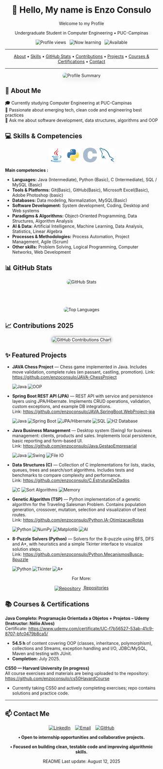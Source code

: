 <h1 align="center">👋 Hello, My name is Enzo Consulo</h1>
<p align="center">Welcome to my Profile</p>
<p align="center">Undergraduate Student in Computer Engineering • PUC-Campinas</p>

<!-- ===== Extra visual header (badges + quick info) ===== -->
<p align="center">
  <img src="https://komarev.com/ghpvc/?username=enzoconsulo&style=flat-square" alt="Profile views" />
  &nbsp; <img src="https://img.shields.io/badge/Now%20Learning-CS50:%20Computer%20Science%20Course-blue?style=flat-square&logo=java" alt="Now learning" />
  &nbsp; <img src="https://img.shields.io/badge/Available-Open%20to%20Internships-green?style=flat-square" alt="Available" />
</p>

---

<p align="center">
  <a href="#about-me">About</a> •
  <a href="#skills">Skills</a> •
  <a href="#github-stats">GitHub Stats</a> •
  <a href="#contributions-2025">Contributions</a> •
  <a href="#projects">Projects</a> •
  <a href="#courses">Courses & Certifications</a> •
  <a href="#contact-me">Contact</a>
</p>

---

<div align="center">
  <!-- small profile summary cards that adapt to theme -->
  <picture>
    <source media="(prefers-color-scheme: dark)" srcset="https://github-profile-summary-cards.vercel.app/api/cards/profile-details?username=enzoconsulo&theme=github_dark" />
    <source media="(prefers-color-scheme: light)" srcset="https://github-profile-summary-cards.vercel.app/api/cards/profile-details?username=enzoconsulo&theme=github" />
    <img alt="Profile Summary" src="https://github-profile-summary-cards.vercel.app/api/cards/profile-details?username=enzoconsulo&theme=github" style="border-radius:12px; box-shadow: 0 6px 18px rgba(0,0,0,0.08);" />
  </picture>
</div>



## 🚀 About Me <a name="about-me"></a>

**🎓** Currently studying Computer Engineering at PUC-Campinas  
**🌱** Passionate about emerging tech, clean code and engineering best practices  
**💬** Ask me about software development, data structures, algorithms and OOP



## 💻 Skills & Competencies <a name="skills"></a>

<p align="center">
  <img src="https://raw.githubusercontent.com/devicons/devicon/master/icons/java/java-original.svg" alt="Java" width="48" height="48" />&nbsp;
  <img src="https://raw.githubusercontent.com/devicons/devicon/master/icons/python/python-original.svg" alt="Python" width="48" height="48" />&nbsp;
  <img src="https://raw.githubusercontent.com/devicons/devicon/master/icons/c/c-original.svg" alt="C" width="48" height="48" />&nbsp;
  <img src="https://raw.githubusercontent.com/devicons/devicon/master/icons/mysql/mysql-original.svg" alt="MySQL" width="48" height="48" />
</p>

**Main competencies :**

- **Languages:** Java (Intermediate), Python (Basic), C (Intermediate), SQL / MySQL (Basic)  
- **Tools & Platforms:** Git(Basic), GitHub(Basic), Microsoft Excel(Basic), Adobe Photoshop (basic)  
- **Databases:** Data modeling, Normalization, MySQL(Basic)
- **Software Development:** System development, Coding, Desktop and Web systems  
- **Paradigms & Algorithms:** Object-Oriented Programming, Data Structures, Algorithm Analysis  
- **AI & Data:** Artificial Intelligence, Machine Learning, Data Analysis, Statistics, Linear Algebra  
- **Processes & Methodologies:** Process Automation, Project Management, Agile (Scrum)  
- **Other skills:** Problem Solving, Logical Programming, Computer Networks, Web Development





## 📊 GitHub Stats <a name="github-stats"></a>

<div align="center">
  <picture>
    <source media="(prefers-color-scheme: dark)" srcset="https://github-readme-stats.vercel.app/api?username=enzoconsulo&show_icons=true&theme=dark&hide_border=true&count_private=true" />
    <source media="(prefers-color-scheme: light)" srcset="https://github-readme-stats.vercel.app/api?username=enzoconsulo&show_icons=true&theme=light&hide_border=true&count_private=true" />
    <img alt="GitHub Stats" src="https://github-readme-stats.vercel.app/api?username=enzoconsulo&show_icons=true&theme=dark&hide_border=true" style="border-radius:10px; box-shadow: 0 6px 18px rgba(0,0,0,0.06);"/>
  </picture>

  <br /><br />

  <picture>
    <source media="(prefers-color-scheme: dark)" srcset="https://github-readme-stats.vercel.app/api/top-langs/?username=enzoconsulo&layout=compact&theme=dark&hide_border=true&hide=Jupyter%20Notebook,Makefile" />
    <source media="(prefers-color-scheme: light)" srcset="https://github-readme-stats.vercel.app/api/top-langs/?username=enzoconsulo&layout=compact&theme=light&hide_border=true&hide=Jupyter%20Notebook,Makefile" />
    <img alt="Top Languages" src="https://github-readme-stats.vercel.app/api/top-langs/?username=enzoconsulo&layout=compact&theme=dark&hide_border=true" style="border-radius:10px; margin-top:12px;"/>
  </picture>
</div>



## 📈 Contributions  2025 <a name="contributions-2025"></a>

<p align="center">
  <img src="https://ghchart.rshah.org/enzoconsulo?style=flat&color=10B981" 
       alt="GitHub Contributions Chart" 
       style="border-radius: 10px; box-shadow: 0px 0px 10px rgba(0,0,0,0.5);" />
</p>

## ✨ Featured Projects <a name="projects"></a>

- **JAVA Chess Project** — Chess game implemented in Java. Includes move validation, complete rules (en passant, castling, promotion).
  Link: https://github.com/enzoconsulo/JAVA-ChessProject  
  <p>
    <img src="https://img.shields.io/badge/Java-ED8B00?style=flat-square&logo=java&logoColor=white" alt="Java" />
    <img src="https://img.shields.io/badge/OOP-4B5563?style=flat-square" alt="OOP" />
  </p>

- **Spring Boot REST API (JPA)** — REST API with service and persistence layers using JPA/Hibernate. Implements CRUD operations, validation, custom exceptions, and example DB integrations.  
  Link: https://github.com/enzoconsulo/JAVA.SpringBoot.WebProject-jpa  
  <p>
    <img src="https://img.shields.io/badge/Java-ED8B00?style=flat-square&logo=java&logoColor=white" alt="Java" />
    <img src="https://img.shields.io/badge/SpringBoot-6DB33F?style=flat-square&logo=spring&logoColor=white" alt="Spring Boot" />
    <img src="https://img.shields.io/badge/JPA-Hibernate-4B5563?style=flat-square&logo=hibernate" alt="JPA/Hibernate" />
    <img src="https://img.shields.io/badge/SQL-003B57?style=flat-square&logo=mysql" alt="SQL" />
    <img src="https://img.shields.io/badge/H2%20Database-0072C6?style=flat-square&logo=h2&logoColor=white" alt="H2 Database" />
  </p>

- **Java Business Management** — Desktop system (Swing) for business management: clients, products and sales. Implements local persistence, basic reporting and form-based UI.  
  Link: https://github.com/enzoconsulo/Java.GestaoEmpresarial  
  <p>
    <img src="https://img.shields.io/badge/Java-ED8B00?style=flat-square&logo=java&logoColor=white" alt="Java" />
    <img src="https://img.shields.io/badge/Swing-6DB33F?style=flat-square" alt="Swing" />
    <img src="https://img.shields.io/badge/File_IO-8B8B8B?style=flat-square" alt="File IO" />
  </p>

- **Data Structures (C)** — Collection of C implementations for lists, stacks, queues, trees and search/sort algorithms. Includes tests and benchmarks to compare complexity and performance.  
  Link: https://github.com/enzoconsulo/C.EstruturaDeDados  
  <p>
    <img src="https://img.shields.io/badge/C-5998C5?style=flat-square&logo=c" alt="C" />
    <img src="https://img.shields.io/badge/Sort%20Algorithms-4B5563?style=flat-square" alt="Sort Algorithms" />
    <img src="https://img.shields.io/badge/Memory-8B8B8B?style=flat-square" alt="Memory" />
  </p>

- **Genetic Algorithm (TSP)** — Python implementation of a genetic algorithm for the Traveling Salesman Problem. Contains population generation, crossover, mutation, selection and visualization of best routes.  
  Link: https://github.com/enzoconsulo/Python.IA-OtimizacaoRotas  
  <p>
    <img src="https://img.shields.io/badge/Python-3776AB?style=flat-square&logo=python&logoColor=white" alt="Python" />
    <img src="https://img.shields.io/badge/Numpy-013243?style=flat-square&logo=numpy" alt="NumPy" />
    <img src="https://img.shields.io/badge/Matplotlib-11557C?style=flat-square&logo=matplotlib" alt="Matplotlib" />
    <img src="https://img.shields.io/badge/AI-4B5563?style=flat-square" alt="AI" />
  </p>

- **8-Puzzle Solvers (Python)** — Solvers for the 8-puzzle using BFS, DFS and A*, with heuristics and a simple Tkinter interface to visualize solution steps.  
  Link: https://github.com/enzoconsulo/Python.MecanismosBusca-8puzzle  
  <p>
    <img src="https://img.shields.io/badge/Python-3776AB?style=flat-square&logo=python&logoColor=white" alt="Python" />
    <img src="https://img.shields.io/badge/Tkinter-4B5563?style=flat-square" alt="Tkinter" />
    <img src="https://img.shields.io/badge/Search-BFS, DFS, A*-4B5563?style=flat-square" alt="A*" />
  </p>

<p align="center">
  For More:
</p>

<p align="center">
  <a href="https://github.com/enzoconsulo?tab=repositories">
    <img src="https://cdn-icons-png.flaticon.com/512/17404/17404308.png" 
         alt="Repository" 
         width="20" height="20" 
         style="vertical-align:middle; margin-right:6px;">
    Repositories
  </a>
</p>




## 📚 Courses & Certifications <a name="courses"></a>

**Java Completo: Programação Orientada a Objetos + Projetos – Udemy (Instructor: Nélio Alves)**  
Certificate: https://www.udemy.com/certificate/UC-f7b56527-53ab-41c9-8707-bfc0479b8ca5/  
- **54.5 h** of content covering OOP (classes, inheritance, polymorphism), collections and Streams, exception handling and I/O, JDBC/MySQL, Maven and testing with JUnit.  
- **Completion:** July 2025.  


**CS50 — Harvard University (in progress)**  
All course exercises and materials are being uploaded to the repository: https://github.com/enzoconsulo/cs50HavardCourse  
- Currently taking CS50 and actively completing exercises; repo contains solutions and practice code.

---

## 📫 Contact Me <a name="contact-me"></a>

<p align="center">
  <a href="https://linkedin.com/in/enzoconsulo"><img src="https://img.shields.io/badge/LinkedIn-enzoconsulo-blue?logo=linkedin" alt="LinkedIn"/></a>
  &nbsp;&nbsp;
  <a href="mailto:enzoconsulo@gmail.com"><img src="https://img.shields.io/badge/Email-enzoconsulo@gmail.com-red?logo=gmail" alt="Email"/></a>
  &nbsp;&nbsp;
  <a href="https://github.com/enzoconsulo"><img src="https://img.shields.io/badge/GitHub-@enzoconsulo-grey?logo=github" alt="GitHub"/></a>
</p>

<p align="center"><strong>• Open to internship opportunities and collaborative projects.</strong></p>
<p align="center"><strong>• Focused on building clean, testable code and improving algorithmic skills.</strong></p>


<p align="center"> README Last update: August 12, 2025</p>
